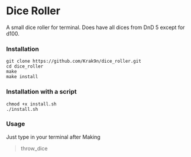 # Dice Roller

A small dice roller for terminal. Does have all dices from DnD 5 except for d100.

### Installation
```
git clone https://github.com/Krak9n/dice_roller.git
cd dice_roller
make
make install
```

### Installation with a script
```
chmod +x install.sh
./install.sh
```

### Usage
Just type in your terminal after Making
> throw_dice

